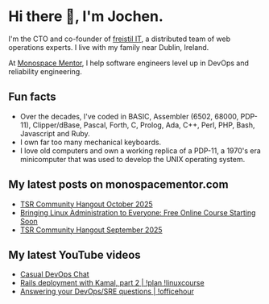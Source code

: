# Hi there 👋, I'm Jochen.

I'm the CTO and co-founder of [freistil IT](https://www.freistil.it), a distributed team of web operations experts. I live with my family near Dublin, Ireland.

At [Monospace Mentor](https://monospacementor.com), I help software engineers level up in DevOps and reliability engineering.

## Fun facts

- Over the decades, I've coded in BASIC, Assembler (6502, 68000, PDP-11), Clipper/dBase, Pascal, Forth, C, Prolog, Ada, C++, Perl, PHP, Bash, Javascript and Ruby.
- I own far too many mechanical keyboards.
- I love old computers and own a working replica of a PDP-11, a 1970's era minicomputer that was used to develop the UNIX operating system.

## My latest posts on monospacementor.com

<!-- MONOSPACE:START -->
- [TSR Community Hangout October 2025](https://monospacementor.com/2025/09/tsr-community-hangout-october-2025/)
- [Bringing Linux Administration to Everyone: Free Online Course Starting Soon](https://monospacementor.com/2025/09/free-linux-sysadmin-course/)
- [TSR Community Hangout September 2025](https://monospacementor.com/2025/09/tsr-community-hangout-september-2025/)
<!-- MONOSPACE:END -->

## My latest YouTube videos

<!-- YOUTUBE:START -->
- [Casual DevOps Chat](https://www.youtube.com/watch?v=17XgbpI0gdY)
- [Rails deployment with Kamal, part 2 | !plan !linuxcourse](https://www.youtube.com/watch?v=WK4CKCNLw7g)
- [Answering your DevOps/SRE questions | !officehour](https://www.youtube.com/watch?v=v0uH5LLvaoY)
<!-- YOUTUBE:END -->
